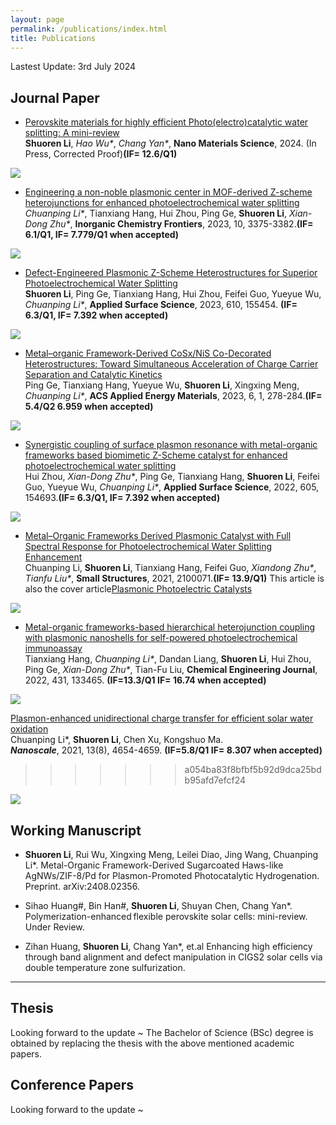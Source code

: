 ```yaml
---
layout: page
permalink: /publications/index.html
title: Publications
---
```


Lastest Update: 3rd July 2024

## Journal Paper

- [Perovskite materials for highly efficient Photo(electro)catalytic water splitting: A mini-review](https://www.sciencedirect.com/science/article/pii/S2589965124000771)<br>  **Shuoren Li**, _Hao Wu*_, _Chang Yan*_, **Nano Materials Science**, 2024. (In Press, Corrected Proof)**(IF= 12.6/Q1)**
<img src="/images/Paper8.jpg"> 

- [Engineering a non-noble plasmonic center in MOF-derived Z-scheme heterojunctions for enhanced photoelectrochemical water splitting](https://pubs.rsc.org/en/content/articlelanding/2023/QI/D3QI00472D)<br> _Chuanping Li*_, Tianxiang Hang, Hui Zhou, Ping Ge, **Shuoren Li**, _Xian-Dong Zhu*_, **Inorganic Chemistry Frontiers**, 2023, 10, 3375-3382.**(IF= 6.1/Q1, IF= 7.779/Q1 when accepted)**
<img src="/images/paper1.gif">

- [Defect-Engineered Plasmonic Z-Scheme Heterostructures for Superior Photoelectrochemical Water Splitting](https://www.sciencedirect.com/science/article/pii/S0169433222029828)<br> **Shuoren Li**, Ping Ge, Tianxiang Hang, Hui Zhou, Feifei Guo, Yueyue Wu, _Chuanping Li*_, **Applied Surface Science**, 2023, 610, 155454. **(IF= 6.3/Q1, IF= 7.392 when accepted)**
<img src="/images/paper2.jpg">

- [Metal–organic Framework-Derived CoSx/NiS Co-Decorated Heterostructures: Toward Simultaneous Acceleration of Charge Carrier Separation and Catalytic Kinetics](https://pubs.acs.org/doi/full/10.1021/acsaem.2c02906)<br> Ping Ge, Tianxiang Hang, Yueyue Wu, **Shuoren Li**, Xingxing Meng, _Chuanping Li*_, **ACS Applied Energy Materials**, 2023, 6, 1, 278-284.**(IF= 5.4/Q2 6.959 when accepted)**
<img src="/images/paper3.jpeg">

- [Synergistic coupling of surface plasmon resonance with metal-organic frameworks based biomimetic Z-Scheme catalyst for enhanced photoelectrochemical water splitting](https://www.sciencedirect.com/science/article/pii/S0169433222022231)<br> Hui Zhou, _Xian-Dong Zhu*_, Ping Ge, Tianxiang Hang, **Shuoren Li**, Feifei Guo, Yueyue Wu, _Chuanping Li*_, **Applied Surface Science**, 2022, 605, 154693.**(IF= 6.3/Q1, IF= 7.392 when accepted)**
<img src="/images/paper4.jpg">

- [Metal–Organic Frameworks Derived Plasmonic Catalyst with Full Spectral Response for Photoelectrochemical Water Splitting Enhancement](https://onlinelibrary.wiley.com/doi/abs/10.1002/sstr.202100071)<br> Chuanping Li, **Shuoren Li**, Tianxiang Hang, Feifei Guo, _Xiandong Zhu*_, _Tianfu Liu*_, **Small Structures**, 2021, 2100071.**(IF= 13.9/Q1)**
This article is also the cover article[Plasmonic Photoelectric Catalysts](https://onlinelibrary.wiley.com/doi/10.1002/sstr.202270020?af=R)
<img src="/images/paper5.png">

- [Metal-organic frameworks-based hierarchical heterojunction coupling with plasmonic nanoshells for self-powered photoelectrochemical immunoassay](https://www.sciencedirect.com/science/article/pii/S1385894721050397)<br> Tianxiang Hang, _Chuanping Li*_, Dandan Liang, **Shuoren Li**, Hui Zhou, Ping Ge, _Xian-Dong Zhu*_, Tian-Fu Liu, **Chemical Engineering Journal**, 2022, 431, 133465. **(IF=13.3/Q1 IF= 16.74 when accepted)**
<img src="/images/paper6.jpg">

[Plasmon-enhanced unidirectional charge transfer for efficient solar water oxidation](https://pubs.rsc.org/en/content/articlelanding/2021/NR/D1NR00324K)<br> Chuanping Li*, **Shuoren Li**, Chen Xu, Kongshuo Ma.<br>_**Nanoscale**_, 2021, 13(8), 4654-4659. **(IF=5.8/Q1 IF= 8.307 when accepted)**
>>>>>>> a054ba83f8bfbf5b92d9dca25bdb95afd7efcf24
<img src="/images/paper7.gif">
  <br>

## Working Manuscript

- **Shuoren Li**, Rui Wu, Xingxing Meng, Leilei Diao, Jing Wang, Chuanping Li*. Metal-Organic Framework-Derived Sugarcoated Haws-like AgNWs/ZIF-8/Pd for Plasmon-Promoted Photocatalytic Hydrogenation. Preprint. arXiv:2408.02356.<br>

- Sihao Huang#, Bin Han#, **Shuoren Li**, Shuyan Chen, Chang Yan*. Polymerization-enhanced flexible perovskite solar cells: mini-review. Under Review.<br>
  
- Zihan Huang, **Shuoren Li**, Chang Yan*, et.al Enhancing high efficiency through band alignment and defect manipulation in CIGS2 solar cells via double temperature zone sulfurization. <br>


---

## Thesis

Looking forward to the update ~
The Bachelor of Science (BSc) degree is obtained by replacing the thesis with the above mentioned academic papers.

## Conference Papers

Looking forward to the update ~
  <br>
